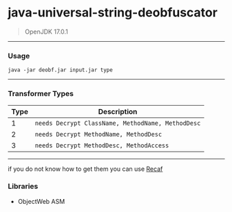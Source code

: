 # java-universal-string-deobfuscator
> OpenJDK 17.0.1
---

### Usage

`java -jar deobf.jar input.jar type`

---

### Transformer Types

| Type | Description |
| --- | --- |
| 1 | `needs Decrypt ClassName, MethodName, MethodDesc` |
| 2 | `needs Decrypt MethodName, MethodDesc` |
| 3 | `needs Decrypt MethodDesc, MethodAccess` |
---
if you do not know how to get them you can use [Recaf](https://github.com/Col-E/Recaf)


### Libraries
- ObjectWeb ASM
